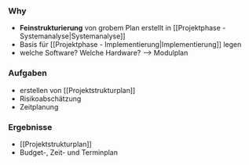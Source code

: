 ### Why
- **Feinstrukturierung** von grobem Plan erstellt in [[Projektphase - Systemanalyse|Systemanalyse]]
- Basis für [[Projektphase - Implementierung|Implementierung]] legen
- welche Software? Welche Hardware? --> Modulplan

### Aufgaben
- erstellen von [[Projektstrukturplan]]
- Risikoabschätzung
- Zeitplanung

### Ergebnisse
- [[Projektstrukturplan]]
- Budget-, Zeit- und Terminplan